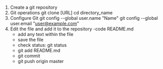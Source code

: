 1. Create a git repository 
2. Git operations
   git clone [URL]
   cd directory_name
3. Configure Git 
   git config --global user.name "Name"
   git config --global user.email "user@example.com"
4. Edit the file and add it to the repository 
   -code README.md
   - add any text within the file
   - save the file 
   - check status: git status 
   - git add README.md
   - git commit
   - git push origin master 
